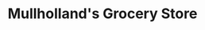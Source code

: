 ---
title: "Mullholland's Grocery Store"
url: /malvern/mullhollands-grocery-store/
shop: supermarket
---